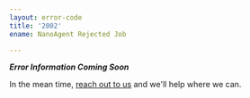 ```yaml
---
layout: error-code
title: '2002'
ename: NanoAgent Rejected Job

---
```


***Error Information Coming Soon***

In the mean time, [reach out to us](mailto:help@nanobox.io) and we'll help where we can.
